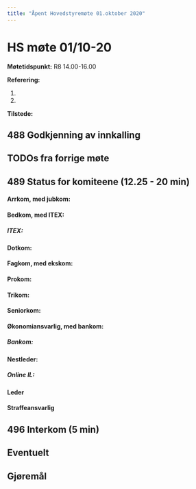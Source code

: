 ```yaml
---
title: "Åpent Hovedstyremøte 01.oktober 2020"
---
```


# HS møte 01/10-20  

**Møtetidspunkt:** R8 14.00-16.00  

**Referering:**  

1.
2.    

**Tilstede:**


## 488 Godkjenning av innkalling

## TODOs fra forrige møte

## 489 Status for komiteene (12.25 - 20 min)

#### Arrkom, med jubkom:   

#### Bedkom, med ITEX:

##### ITEX: 

#### Dotkom:

#### Fagkom, med ekskom:
 
#### Prokom: 

#### Trikom:

#### Seniorkom:

#### Økonomiansvarlig, med bankom:  

##### Bankom:

#### Nestleder:

##### Online IL:  

#### Leder  

#### Straffeansvarlig  

## 496 Interkom (5 min)

## Eventuelt

## Gjøremål